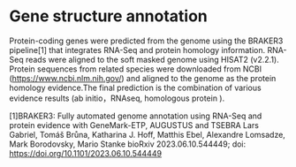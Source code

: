 # Gene structure annotation
Protein-coding genes were predicted from the genome using the BRAKER3 pipeline[1] that integrates RNA-Seq and protein homology information. RNA-Seq reads were aligned to the soft masked genome using HISAT2 (v2.2.1). Protein sequences from related species were downloaded from NCBI (https://www.ncbi.nlm.nih.gov/) and aligned to the genome as the protein homology evidence.The final prediction is the combination of various evidence results (ab initio，RNAseq, homologous protein ).

[1]BRAKER3: Fully automated genome annotation using RNA-Seq and protein evidence with GeneMark-ETP, AUGUSTUS and TSEBRA
Lars Gabriel, Tomáš Brůna, Katharina J. Hoff, Matthis Ebel, Alexandre Lomsadze, Mark Borodovsky, Mario Stanke
bioRxiv 2023.06.10.544449; doi: https://doi.org/10.1101/2023.06.10.544449
